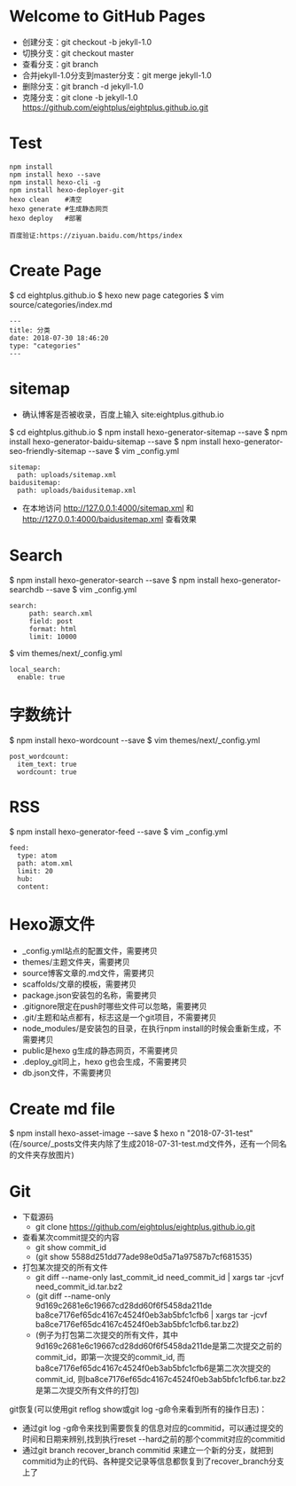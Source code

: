 Welcome to GitHub Pages
===========

- 创建分支：git checkout -b jekyll-1.0
- 切换分支：git checkout master
- 查看分支：git branch
- 合并jekyll-1.0分支到master分支：git merge jekyll-1.0
- 删除分支：git branch -d jekyll-1.0
- 克隆分支：git clone -b jekyll-1.0 https://github.com/eightplus/eightplus.github.io.git


Test
============
```
npm install
npm install hexo --save
npm install hexo-cli -g
npm install hexo-deployer-git
hexo clean    #清空
hexo generate #生成静态网页
hexo deploy   #部署

百度验证:https://ziyuan.baidu.com/https/index
```


Create Page
============

$ cd eightplus.github.io
$ hexo new page categories
$ vim source/categories/index.md
```
---
title: 分类
date: 2018-07-30 18:46:20
type: "categories"
---
```

sitemap
============

- 确认博客是否被收录，百度上输入 site:eightplus.github.io

$ cd eightplus.github.io
$ npm install hexo-generator-sitemap --save
$ npm install hexo-generator-baidu-sitemap --save
$ npm install hexo-generator-seo-friendly-sitemap --save
$ vim _config.yml
```
sitemap:
  path: uploads/sitemap.xml
baidusitemap:
  path: uploads/baidusitemap.xml
```
- 在本地访问 http://127.0.0.1:4000/sitemap.xml 和 http://127.0.0.1:4000/baidusitemap.xml 查看效果


Search
============

$ npm install hexo-generator-search --save
$ npm install hexo-generator-searchdb --save
$ vim _config.yml
```
search:
     path: search.xml
     field: post
     format: html
     limit: 10000
```
$ vim themes/next/_config.yml
```
local_search:
  enable: true
```


字数统计
============

$ npm install hexo-wordcount --save
$ vim themes/next/_config.yml
```
post_wordcount:
  item_text: true
  wordcount: true
```


RSS
============

$ npm install hexo-generator-feed --save
$ vim _config.yml
```
feed:
  type: atom
  path: atom.xml
  limit: 20
  hub:
  content:
```


Hexo源文件
============

- _config.yml站点的配置文件，需要拷贝
- themes/主题文件夹，需要拷贝
- source博客文章的.md文件，需要拷贝
- scaffolds/文章的模板，需要拷贝
- package.json安装包的名称，需要拷贝
- .gitignore限定在push时哪些文件可以忽略，需要拷贝
- .git/主题和站点都有，标志这是一个git项目，不需要拷贝
- node_modules/是安装包的目录，在执行npm install的时候会重新生成，不需要拷贝
- public是hexo g生成的静态网页，不需要拷贝
- .deploy_git同上，hexo g也会生成，不需要拷贝
- db.json文件，不需要拷贝


Create md file
============

$ npm install hexo-asset-image --save
$ hexo n "2018-07-31-test" (在/source/_posts文件夹内除了生成2018-07-31-test.md文件外，还有一个同名的文件夹存放图片)


Git
============

- 下载源码
    - git clone https://github.com/eightplus/eightplus.github.io.git
- 查看某次commit提交的内容
    - git show commit_id
    - (git show 5588d251dd77ade98e0d5a71a97587b7cf681535)
- 打包某次提交的所有文件
    - git diff --name-only last_commit_id need_commit_id | xargs tar -jcvf need_commit_id.tar.bz2
    - (git diff --name-only 9d169c2681e6c19667cd28dd60f6f5458da211de ba8ce7176ef65dc4167c4524f0eb3ab5bfc1cfb6 | xargs tar -jcvf ba8ce7176ef65dc4167c4524f0eb3ab5bfc1cfb6.tar.bz2)
    - (例子为打包第二次提交的所有文件，其中9d169c2681e6c19667cd28dd60f6f5458da211de是第二次提交之前的commit_id，即第一次提交的commit_id, 而ba8ce7176ef65dc4167c4524f0eb3ab5bfc1cfb6是第二次次提交的commit_id, 则ba8ce7176ef65dc4167c4524f0eb3ab5bfc1cfb6.tar.bz2是第二次提交所有文件的打包)

git恢复(可以使用git reflog show或git log -g命令来看到所有的操作日志)：
- 通过git log -g命令来找到需要恢复的信息对应的commitid，可以通过提交的时间和日期来辨别,找到执行reset --hard之前的那个commit对应的commitid
- 通过git branch recover_branch commitid 来建立一个新的分支，就把到commitid为止的代码、各种提交记录等信息都恢复到了recover_branch分支上了

